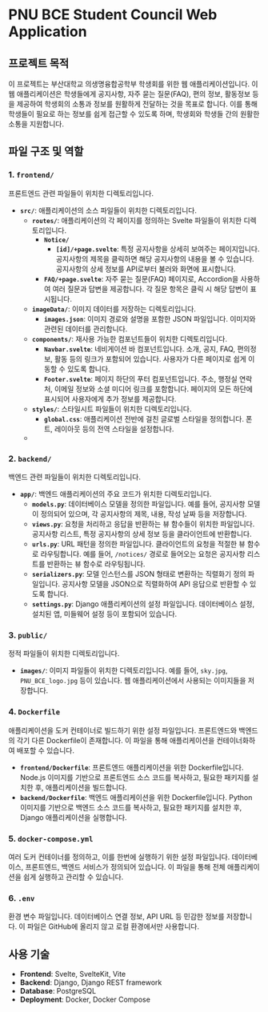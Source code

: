 # PNU BCE Student Council Web Application

## 프로젝트 목적

이 프로젝트는 부산대학교 의생명융합공학부 학생회를 위한 웹 애플리케이션입니다. 이 웹 애플리케이션은 학생들에게 공지사항, 자주 묻는 질문(FAQ), 편의 정보, 활동정보 등을 제공하여 학생회의 소통과 정보를 원활하게 전달하는 것을 목표로 합니다. 이를 통해 학생들이 필요로 하는 정보를 쉽게 접근할 수 있도록 하며, 학생회와 학생들 간의 원활한 소통을 지원합니다.

## 파일 구조 및 역할

### 1. `frontend/`
프론트엔드 관련 파일들이 위치한 디렉토리입니다.

- **`src/`**: 애플리케이션의 소스 파일들이 위치한 디렉토리입니다.
  - **`routes/`**: 애플리케이션의 각 페이지를 정의하는 Svelte 파일들이 위치한 디렉토리입니다.
    - **`Notice/`**
      - **`[id]/+page.svelte`**: 특정 공지사항을 상세히 보여주는 페이지입니다. 공지사항의 제목을 클릭하면 해당 공지사항의 내용을 볼 수 있습니다. 공지사항의 상세 정보를 API로부터 불러와 화면에 표시합니다.
    - **`FAQ/+page.svelte`**: 자주 묻는 질문(FAQ) 페이지로, Accordion을 사용하여 여러 질문과 답변을 제공합니다. 각 질문 항목은 클릭 시 해당 답변이 표시됩니다.
  - **`imageData/`**: 이미지 데이터를 저장하는 디렉토리입니다. 
    - **`images.json`**: 이미지 경로와 설명을 포함한 JSON 파일입니다. 이미지와 관련된 데이터를 관리합니다.
  - **`components/`**: 재사용 가능한 컴포넌트들이 위치한 디렉토리입니다.
    - **`Navbar.svelte`**: 네비게이션 바 컴포넌트입니다. 소개, 공지, FAQ, 편의정보, 활동 등의 링크가 포함되어 있습니다. 사용자가 다른 페이지로 쉽게 이동할 수 있도록 합니다.
    - **`Footer.svelte`**: 페이지 하단의 푸터 컴포넌트입니다. 주소, 행정실 연락처, 이메일 정보와 소셜 미디어 링크를 포함합니다. 페이지의 모든 하단에 표시되어 사용자에게 추가 정보를 제공합니다.
  - **`styles/`**: 스타일시트 파일들이 위치한 디렉토리입니다.
    - **`global.css`**: 애플리케이션 전반에 걸친 글로벌 스타일을 정의합니다. 폰트, 레이아웃 등의 전역 스타일을 설정합니다.
  -

### 2. `backend/`
백엔드 관련 파일들이 위치한 디렉토리입니다.

- **`app/`**: 백엔드 애플리케이션의 주요 코드가 위치한 디렉토리입니다.
  - **`models.py`**: 데이터베이스 모델을 정의한 파일입니다. 예를 들어, 공지사항 모델이 정의되어 있으며, 각 공지사항의 제목, 내용, 작성 날짜 등을 저장합니다.
  - **`views.py`**: 요청을 처리하고 응답을 반환하는 뷰 함수들이 위치한 파일입니다. 공지사항 리스트, 특정 공지사항의 상세 정보 등을 클라이언트에 반환합니다.
  - **`urls.py`**: URL 패턴을 정의한 파일입니다. 클라이언트의 요청을 적절한 뷰 함수로 라우팅합니다. 예를 들어, `/notices/` 경로로 들어오는 요청은 공지사항 리스트를 반환하는 뷰 함수로 라우팅됩니다.
  - **`serializers.py`**: 모델 인스턴스를 JSON 형태로 변환하는 직렬화기 정의 파일입니다. 공지사항 모델을 JSON으로 직렬화하여 API 응답으로 반환할 수 있도록 합니다.
  - **`settings.py`**: Django 애플리케이션의 설정 파일입니다. 데이터베이스 설정, 설치된 앱, 미들웨어 설정 등이 포함되어 있습니다.

### 3. `public/`
정적 파일들이 위치한 디렉토리입니다.

- **`images/`**: 이미지 파일들이 위치한 디렉토리입니다. 예를 들어, `sky.jpg`, `PNU_BCE_logo.jpg` 등이 있습니다. 웹 애플리케이션에서 사용되는 이미지들을 저장합니다.

### 4. `Dockerfile`
애플리케이션을 도커 컨테이너로 빌드하기 위한 설정 파일입니다. 프론트엔드와 백엔드의 각기 다른 Dockerfile이 존재합니다. 이 파일을 통해 애플리케이션을 컨테이너화하여 배포할 수 있습니다.

- **`frontend/Dockerfile`**: 프론트엔드 애플리케이션을 위한 Dockerfile입니다. Node.js 이미지를 기반으로 프론트엔드 소스 코드를 복사하고, 필요한 패키지를 설치한 후, 애플리케이션을 빌드합니다.
- **`backend/Dockerfile`**: 백엔드 애플리케이션을 위한 Dockerfile입니다. Python 이미지를 기반으로 백엔드 소스 코드를 복사하고, 필요한 패키지를 설치한 후, Django 애플리케이션을 실행합니다.

### 5. `docker-compose.yml`
여러 도커 컨테이너를 정의하고, 이를 한번에 실행하기 위한 설정 파일입니다. 데이터베이스, 프론트엔드, 백엔드 서비스가 정의되어 있습니다. 이 파일을 통해 전체 애플리케이션을 쉽게 실행하고 관리할 수 있습니다.

### 6. `.env`
환경 변수 파일입니다. 데이터베이스 연결 정보, API URL 등 민감한 정보를 저장합니다. 이 파일은 GitHub에 올리지 않고 로컬 환경에서만 사용합니다.

## 사용 기술

- **Frontend**: Svelte, SvelteKit, Vite
- **Backend**: Django, Django REST framework
- **Database**: PostgreSQL
- **Deployment**: Docker, Docker Compose
